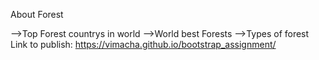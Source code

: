 About Forest

-->Top Forest countrys in world
-->World best Forests
-->Types of forest
Link to publish: https://vimacha.github.io/bootstrap_assignment/
